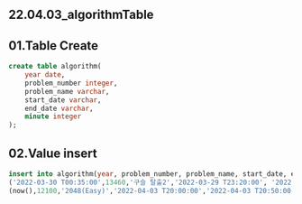 ## 22.04.03_algorithmTable

## 01.Table Create

```sql
create table algorithm(
	year date,
	problem_number integer,
	problem_name varchar,
	start_date varchar,
	end_date varchar,
	minute integer
);
```

## 02.Value insert

```sql
insert into algorithm(year, problem_number, problem_name, start_date, end_date, minute)values
('2022-03-30 T00:35:00',13460,'구슬 탈출2','2022-03-29 T23:20:00', '2022-03-30 T00:30:00',70),
(now(),12100,'2048(Easy)','2022-04-03 T20:00:00','2022-04-03 T20:50:00',50);
```

